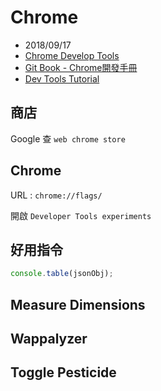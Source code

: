 # Chrome

- 2018/09/17
- [Chrome Develop Tools](https://developers.google.com/web/tools/chrome-devtools/?hl=zh-tw)
- [Git Book - Chrome開發手冊](https://leeon.gitbooks.io/devtools/content/)
- [Dev Tools Tutorial](https://www.pluralsight.com/courses/tactics-tools-troubleshooting-front-end-web-development)


## 商店

Google 查 `web chrome store`


## Chrome

URL : `chrome://flags/`

開啟 `Developer Tools experiments`


## 好用指令

```js
console.table(jsonObj);
```


## Measure Dimensions

## Wappalyzer

## Toggle Pesticide
